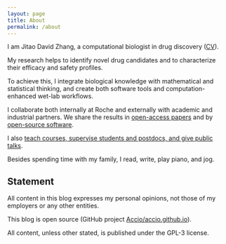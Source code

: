 ```yaml
---
layout: page
title: About
permalink: /about
---
```


I am Jitao David Zhang, a computational biologist in drug discovery ([CV](https://github.com/Accio/CV/blob/master/JitaoDavidZhang_CV.pdf)).

My research helps to identify novel drug candidates and to characterize their
efficacy and safety profiles.

To achieve this, I integrate biological knowledge with mathematical and statistical
thinking, and create both software tools and computation-enhanced wet-lab workflows.

I collaborate both internally at Roche and externally with academic and
industrial partners. We share the results in [open-access
papers]({{site.url}}/publications) and by [open-source
software]({{site.url}}/software).

I also [teach courses, supervise students and postdocs, and give public
talks]({{site.url}}/outreach).

Besides spending time with my family, I read, write, play piano, and jog.

## Statement

All content in this blog expresses my personal opinions, not those of my
employers or any other entities.

This blog is open source (GitHub project
[Accio/accio.github.io](https://github.com/Accio/accio.github.io)).

All content, unless other stated, is published under the GPL-3 license.
